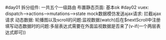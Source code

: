 #day01
    拆分组件:
        一共五个一级路由
    布置静态页面:
        基本ok
#day02
    vuex:
        dispatch-->actions-->mutations-->state
    mock数据模仿发送ajax请求:
        拦截ajax请求
    动态数据:
        轮播图以及scroll的问题:监视数据(watch)后在$nextScroll中注册
        填写动态数据时的问题:多层表达式需要在外面监视数据是否来了(v-if(一个两层表达式即可))
